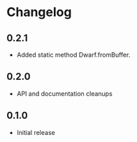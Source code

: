 # Changelog

## 0.2.1

- Added static method Dwarf.fromBuffer.

## 0.2.0

- API and documentation cleanups

## 0.1.0

- Initial release
